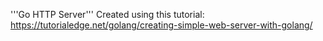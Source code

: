'''Go HTTP Server'''
Created using this tutorial: https://tutorialedge.net/golang/creating-simple-web-server-with-golang/